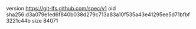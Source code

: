 version https://git-lfs.github.com/spec/v1
oid sha256:d3a079e1ed6f840b038d279c713a83a10f535a43e41295ee5d71bfbf3221c44b
size 84071
